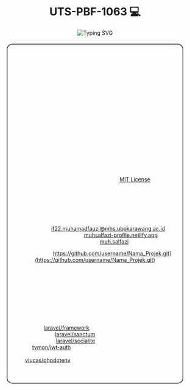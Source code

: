<h1 align="center">UTS-PBF-1063 💻</h1>

<p align="center">
  <img src="https://readme-typing-svg.herokuapp.com?font=Roboto&size=30&color=FFFFFF&center=true&vCenter=true&width=500&height=70&lines=Deskripsi+singkat+tentang+proyekmu+di+sini" alt="Typing SVG">
</p>

<div align="center" style="margin: 20px; padding: 20px; border-radius: 15px; border: 2px solid #333; color: white; background-color: transparent; background-image: url('https://cdn.pixabay.com/photo/2016/12/26/17/28/background-1932466_960_720.png'); background-size: cover; background-blend-mode: multiply; animation: gradient-bg 15s ease infinite;">

  ## 🚀 Instalasi

1. Clone repositori ini: `git clone https://github.com/username/Nama_Projek.git`
2. Masuk ke direktori proyek: `cd Nama_Projek`
3. Instal dependensi: `composer install`
4. Buat file `.env` dari `.env.example`: `cp .env.example .env`
5. Generate aplikasi key: `php artisan key:generate`
6. Atur informasi database di file `.env`
7. Migrasi database: `php artisan migrate`
8. Mulai server: `php artisan serve`

  <br>


  ## 📝 Lisensi

Proyek ini dilisensikan di bawah [MIT License](LICENSE).

  <br>

  ## 📫 Kontak

- **Email**: [if22.muhamadfauzi@mhs.ubpkarawang.ac.id](mailto:if22.muhamadfauzi@mhs.ubpkarawang.ac.id)
- **Website Profile**: [muhsalfazi-profile.netlify.app](https://muhsalfazi-profile.netlify.app/)
- **Instagram**: [muh.salfazi](https://www.instagram.com/muh.salfazi/)

Link Proyek: [https://github.com/username/Nama_Projek.git](https://github.com/username/Nama_Projek.git)

  <br>

  ## 📦 Daftar Dependensi

Berikut adalah daftar dependensi yang digunakan dalam proyek ini:

- [laravel/framework](https://github.com/laravel/framework) - The Laravel Framework.
- [laravel/sanctum](https://github.com/laravel/sanctum) - Laravel Sanctum.
- [laravel/socialite](https://github.com/laravel/socialite) - Laravel Socialite.
- [tymon/jwt-auth](https://github.com/tymondesigns/jwt-auth) - JSON Web Token Authentication for Laravel.
- [vlucas/phpdotenv](https://github.com/vlucas/phpdotenv) - Loads environment variables from `.env` to `getenv()`, `$_ENV` and `$_SERVER` automagically.

</div>


